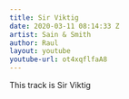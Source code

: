 ```yaml
---
title: Sir Viktig
date: 2020-03-11 08:14:33 Z
artist: Sain & Smith
author: Raul
layout: youtube
youtube-url: ot4xqflfaA8
---
```


This track is Sir Viktig

